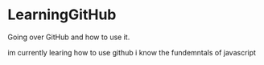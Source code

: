 # LearningGitHub
Going over GitHub and how to use it.


im currently learing how to use github i know the fundemntals of javascript 
